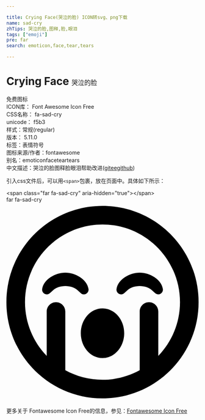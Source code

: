```yaml
---

title: Crying Face(哭泣的脸) ICON转svg、png下载
name: sad-cry
zhTips: 哭泣的脸,图释,脸,眼泪
tags: ["emoji"]
pre: far
search: emoticon,face,tear,tears

---
```


# Crying Face  <small style="font-size: 60%;font-weight: 100">哭泣的脸</small>


<div class="detail-page">
<p>
<span><span class="badge-success badge">免费图标</span> </span>
<br/>
<span>
ICON库：
<span class="badge-secondary badge">Font Awesome Icon Free</span> 
</span>
<br/>
<span>
CSS名称：
<span class="badge-secondary badge">fa-sad-cry</span> 
</span>
<br/>
<span>
unicode：
<span class="badge-secondary badge">f5b3</span> 
<copy-btn content='f5b3' btn-title=""></copy-btn>
<copy-btn :content='String.fromCodePoint(parseInt("f5b3", 16))' btn-title="复制U"></copy-btn>
</span><br/><span>样式：<span class="badge-light badge">常规(regular)</span></span>
<br/>
<span>
版本：
<span class="badge-secondary badge">5.11.0</span> 
</span><br/><span>标签：<span class="badge-light badge"><router-link to="/tags/emoji.html">表情符号</router-link></span></span>
<br/>
<span>图标来源/作者：<span class="badge-light badge">fontawesome</span></span> 
<br/>
<span>别名：<span class="badge-light badge">emoticon</span><span class="badge-light badge">face</span><span class="badge-light badge">tear</span><span class="badge-light badge">tears</span></span><br/><span class="zh-detail">中文描述：<span class="badge-primary badge">哭泣的脸</span><span class="badge-primary badge">图释</span><span class="badge-primary badge">脸</span><span class="badge-primary badge">眼泪</span><span class="help-link"><span>帮助改进</span>(<a href="https://gitee.com/liuwave/icon-helper/edit/master/json/fontawesome/regular/sad-cry.json" target="_blank" rel="noopener noreferrer">gitee</a><a href="https://github.com/liuwave/icon-helper/edit/master/json/fontawesome/regular/sad-cry.json" target="_blank" rel="noopener noreferrer">github</a></span>)</span><br/>
</p>
</div>
<div class="alert alert-dark">
  <i class="far fa-sad-cry fa-xs"></i>
  <i class="far fa-sad-cry fa-sm"></i>
  <i class="far fa-sad-cry fa-lg"></i>
  <i class="far fa-sad-cry fa-2x"></i>
  <i class="far fa-sad-cry fa-3x"></i>
  <i class="far fa-sad-cry fa-5x"></i>
  <i class="far fa-sad-cry fa-7x"></i>
</div>
<div>
  <p>引入css文件后，可以用<code>&lt;span&gt;</code>包裹，放在页面中。具体如下所示：    
  </p>
  <div class="alert alert-primary" style="font-size: 14px">
    &lt;span class="far fa-sad-cry" aria-hidden="true"&gt;&lt;/span&gt;
    <copy-btn content='<span class="far fa-sad-cry" aria-hidden="true"></span>'></copy-btn>
  </div>
  <div class="alert alert-secondary">
    <i class="far fa-sad-cry"
    style="font-size: 24px"
    aria-hidden="true"></i> far fa-sad-cry
    <copy-btn content="far fa-sad-cry" btn-title="复制图标名称"></copy-btn>
  </div>
</div>
<div id="svg" class="svg-wrap">
<svg xmlns="http://www.w3.org/2000/svg" viewBox="0 0 496 512"><path d="M248 8C111 8 0 119 0 256s111 248 248 248 248-111 248-248S385 8 248 8zm144 386.4V280c0-13.2-10.8-24-24-24s-24 10.8-24 24v151.4C315.5 447 282.8 456 248 456s-67.5-9-96-24.6V280c0-13.2-10.8-24-24-24s-24 10.8-24 24v114.4c-34.6-36-56-84.7-56-138.4 0-110.3 89.7-200 200-200s200 89.7 200 200c0 53.7-21.4 102.5-56 138.4zM205.8 234.5c4.4-2.4 6.9-7.4 6.1-12.4-4-25.2-34.2-42.1-59.8-42.1s-55.9 16.9-59.8 42.1c-.8 5 1.7 10 6.1 12.4 4.4 2.4 9.9 1.8 13.7-1.6l9.5-8.5c14.8-13.2 46.2-13.2 61 0l9.5 8.5c2.5 2.3 7.9 4.8 13.7 1.6zM344 180c-25.7 0-55.9 16.9-59.8 42.1-.8 5 1.7 10 6.1 12.4 4.5 2.4 9.9 1.8 13.7-1.6l9.5-8.5c14.8-13.2 46.2-13.2 61 0l9.5 8.5c2.5 2.2 8 4.7 13.7 1.6 4.4-2.4 6.9-7.4 6.1-12.4-3.9-25.2-34.1-42.1-59.8-42.1zm-96 92c-30.9 0-56 28.7-56 64s25.1 64 56 64 56-28.7 56-64-25.1-64-56-64z"/></svg>
</div>
<detail full-name='fa-sad-cry'></detail>
    
<div><p>更多关于  Fontawesome Icon Free的信息，参见：<a target="_blank" href="https://iconhelper.cn/fontawesome.html">Fontawesome Icon Free</a>
</p></div>

